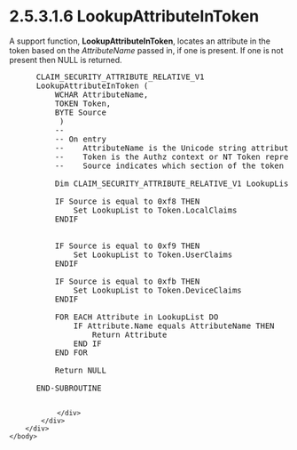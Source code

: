 <html dir="LTR" xmlns:mshelp="http://msdn.microsoft.com/mshelp" xmlns:ddue="http://ddue.schemas.microsoft.com/authoring/2003/5" xmlns:xlink="http://www.w3.org/1999/xlink" xmlns:tool="http://www.microsoft.com/tooltip">
    <head>
        <meta http-equiv="Content-Type" content="text/html; CHARSET=utf-8"></meta>
        <meta name="save" content="history"></meta>
        <title>2.5.3.1.6 LookupAttributeInToken</title>
        <xml>
            <mshelp:toctitle title="2.5.3.1.6 LookupAttributeInToken"></mshelp:toctitle>
            <mshelp:rltitle title="[MS-DTYP]: LookupAttributeInToken"></mshelp:rltitle>
            <mshelp:keyword index="A" term="be721210-128c-474e-a330-ffacdf62df76"></mshelp:keyword>
            <mshelp:attr name="DCSext.ContentType" value="open specification"></mshelp:attr>
            <mshelp:attr name="AssetID" value="be721210-128c-474e-a330-ffacdf62df76"></mshelp:attr>
            <mshelp:attr name="TopicType" value="kbRef"></mshelp:attr>
            <mshelp:attr name="DCSext.Title" value="[MS-DTYP]: LookupAttributeInToken" />
        </xml>
    </head>
    <body>
        <div id="header">
            <h1 class="heading">2.5.3.1.6 LookupAttributeInToken</h1>
        </div>
        <div id="mainSection">
            <div id="mainBody">
                <div id="allHistory" class="saveHistory"></div>
                <div id="sectionSection0" class="section" name="collapseableSection">
                    

<p>A support function, <b>LookupAttributeInToken</b>, locates
an attribute in the token based on the <i>AttributeName</i> passed in, if one
is present. If one is not present then NULL is returned.</p>

<dl>
<dd>
<div><pre> CLAIM_SECURITY_ATTRIBUTE_RELATIVE_V1 
 LookupAttributeInToken (
     WCHAR AttributeName,
     TOKEN Token,
     BYTE Source
      )
     --
     -- On entry
     --    AttributeName is the Unicode string attribute.
     --    Token is the Authz context or NT Token representing the user
     --    Source indicates which section of the token to look for the attributes.
  
     Dim CLAIM_SECURITY_ATTRIBUTE_RELATIVE_V1 LookupList[]
  
     IF Source is equal to 0xf8 THEN
         Set LookupList to Token.LocalClaims
     ENDIF
  
  
     IF Source is equal to 0xf9 THEN
         Set LookupList to Token.UserClaims
     ENDIF
  
     IF Source is equal to 0xfb THEN
         Set LookupList to Token.DeviceClaims
     ENDIF
  
     FOR EACH Attribute in LookupList DO
         IF Attribute.Name equals AttributeName THEN
             Return Attribute
         END IF
     END FOR
  
     Return NULL
  
 END-SUBROUTINE
  
</pre></div>
</dd></dl>


                </div>
            </div>
        </div>
    </body>
</html>